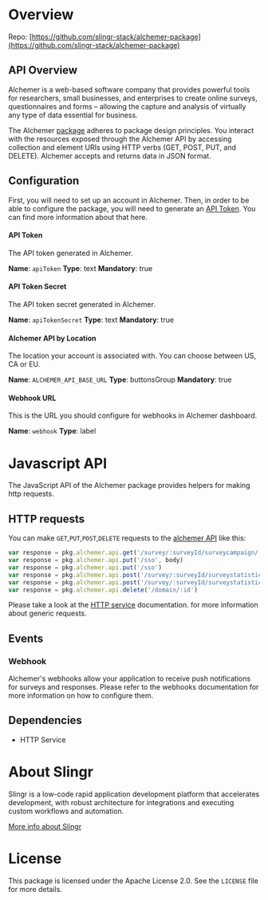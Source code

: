 # Overview

Repo: [https://github.com/slingr-stack/alchemer-package](https://github.com/slingr-stack/alchemer-package)

## API Overview
Alchemer is a web-based software company that provides powerful tools for researchers, small businesses, and enterprises to create online surveys, questionnaires and forms – allowing the capture and analysis of virtually any type of data essential for business.

The Alchemer [package](https://platform-docs.slingr.io/dev-reference/data-model-and-logic/packages/) adheres to package design principles.
You interact with the resources exposed through the Alchemer API by accessing collection and element URIs using HTTP verbs
(GET, POST, PUT, and DELETE). Alchemer accepts and returns data in JSON format.

## Configuration
First, you will need to set up an account in Alchemer. Then, in order to be able to configure the package, you will need to generate an [API Token](https://apihelp.alchemer.com/help/authentication). You can find more information about that here.

#### API Token
The API token generated in Alchemer.

**Name**: `apiToken`
**Type**: text
**Mandatory**: true

#### API Token Secret
The API token secret generated in Alchemer.

**Name**: `apiTokenSecret`
**Type**: text
**Mandatory**: true

#### Alchemer API by Location
The location your account is associated with. You can choose between US, CA or EU.

**Name**: `ALCHEMER_API_BASE_URL`
**Type**: buttonsGroup
**Mandatory**: true

#### Webhook URL
This is the URL you should configure for webhooks in Alchemer dashboard.

**Name**: `webhook`
**Type**: label

# Javascript API

The JavaScript API of the Alchemer package provides helpers for making http requests.

## HTTP requests
You can make `GET`,`PUT`,`POST`,`DELETE` requests to the [alchemer API](https://apihelp.alchemer.com/help) like this:
```javascript
var response = pkg.alchemer.api.get('/survey/:surveyId/surveycampaign/:surveyCampaignId/emailmessage')
var response = pkg.alchemer.api.put('/sso', body)
var response = pkg.alchemer.api.put('/sso')
var response = pkg.alchemer.api.post('/survey/:surveyId/surveystatistic/:id', body)
var response = pkg.alchemer.api.post('/survey/:surveyId/surveystatistic/:id')
var response = pkg.alchemer.api.delete('/domain/:id')
```

Please take a look at the [HTTP service](https://github.com/slingr-stack/http-service) documentation.
for more information about generic requests.

## Events
### Webhook

Alchemer's webhooks allow your application to receive push notifications for surveys and responses.
Please refer to the webhooks documentation for more information on how to configure them.

## Dependencies
* HTTP Service

# About Slingr

Slingr is a low-code rapid application development platform that accelerates development, with robust architecture for integrations and executing custom workflows and automation.

[More info about Slingr](https://slingr.io)

# License

This package is licensed under the Apache License 2.0. See the `LICENSE` file for more details.
